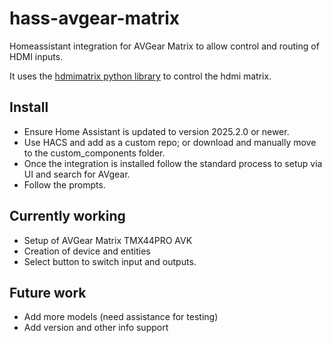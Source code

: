 # hass-avgear-matrix
Homeassistant integration for AVGear Matrix to allow control and routing of HDMI inputs.

It uses the [hdmimatrix python library](https://github.com/marklynch/hdmimatrix) to control the hdmi matrix.

## Install
* Ensure Home Assistant is updated to version 2025.2.0 or newer.
* Use HACS and add as a custom repo; or download and manually move to the custom_components folder.
* Once the integration is installed follow the standard process to setup via UI and search for AVgear.
* Follow the prompts.

## Currently working
* Setup of AVGear Matrix TMX44PRO AVK
* Creation of device and entities
* Select button to switch input and outputs.

## Future work
* Add more models (need assistance for testing)
* Add version and other info support
